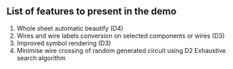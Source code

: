 ## List of features to present in the demo
1. Whole sheet automatic beautify (D4)
2. Wires and wire labels conversion on selected components or wires (D3)
3. Improved symbol rendering (D3)
4. Minimise wire crossing of random generated circuit using D2 Exhaustive search algorithm